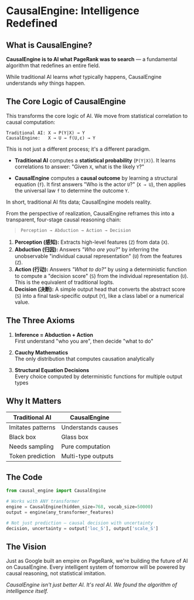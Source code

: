 # CausalEngine: Intelligence Redefined

## What is CausalEngine?

**CausalEngine is to AI what PageRank was to search** — a fundamental algorithm that redefines an entire field.

While traditional AI learns *what* typically happens, CausalEngine understands *why* things happen.

## The Core Logic of CausalEngine

This transforms the core logic of AI. We move from statistical correlation to causal computation:

```
Traditional AI: X → P(Y|X) → Y
CausalEngine:   X → U → f(U,ε) → Y
```

This is not just a different process; it's a different paradigm.

- **Traditional AI** computes a **statistical probability** (`P(Y|X)`). It learns correlations to answer: "Given `X`, what is the likely `Y`?"

- **CausalEngine** computes a **causal outcome** by learning a structural equation (`f`). It first answers "Who is the actor `U`?" (`X → U`), then applies the universal law `f` to determine the outcome `Y`.

In short, traditional AI fits data; CausalEngine models reality.


From the perspective of realization, CausalEngine reframes this into a transparent, four-stage causal reasoning chain: 

> `Perception → Abduction → Action → Decision`

1.  **Perception (感知):** Extracts high-level features (`Z`) from data (`X`).
2.  **Abduction (归因):** Answers *"Who are you?"* by inferring the unobservable "individual causal representation" (`U`) from the features (`Z`).
3.  **Action (行动):** Answers *"What to do?"* by using a deterministic function to compute a "decision score" (`S`) from the individual representation (`U`). This is the equivalent of traditional logits.
4.  **Decision (决断):** A simple output head that converts the abstract score (`S`) into a final task-specific output (`Y`), like a class label or a numerical value.



## The Three Axioms

1. **Inference = Abduction + Action**  
   First understand "who you are", then decide "what to do"

2. **Cauchy Mathematics**  
   The only distribution that computes causation analytically

3. **Structural Equation Decisions**  
   Every choice computed by deterministic functions for multiple output types


## Why It Matters

| Traditional AI | CausalEngine |
|----------------|--------------|
| Imitates patterns | Understands causes |
| Black box | Glass box |
| Needs sampling | Pure computation |
| Token prediction | Multi-type outputs |

## The Code

```python
from causal_engine import CausalEngine

# Works with ANY transformer
engine = CausalEngine(hidden_size=768, vocab_size=50000)
output = engine(any_transformer_features)

# Not just prediction — causal decision with uncertainty
decision, uncertainty = output['loc_S'], output['scale_S']
```

## The Vision

Just as Google built an empire on PageRank, we're building the future of AI on CausalEngine. Every intelligent system of tomorrow will be powered by causal reasoning, not statistical imitation.

*CausalEngine isn't just better AI. It's real AI. We found the algorithm of intelligence itself.*